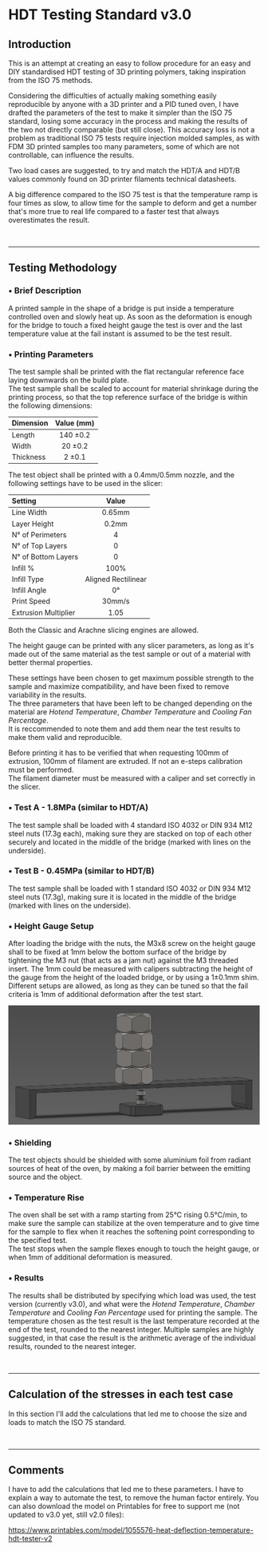 # HDT Testing Standard v3.0
## Introduction
This is an attempt at creating an easy to follow procedure for an easy and DIY standardised HDT testing of 3D printing polymers, taking inspiration from the ISO 75 methods.

Considering the difficulties of actually making something easily reproducible by anyone with a 3D printer and a PID tuned oven, I have drafted the parameters of the test to make it simpler than the ISO 75 standard, losing some accuracy in the process and making the results of the two not directly comparable (but still close).
This accuracy loss is not a problem as traditional ISO 75 tests require injection molded samples, as with FDM 3D printed samples too many parameters, some of which are not controllable, can influence the results.

Two load cases are suggested, to try and match the HDT/A and HDT/B values commonly found on 3D printer filaments technical datasheets.

A big difference compared to the ISO 75 test is that the temperature ramp is four times as slow, to allow time for the sample to deform and get a number that's more true to real life compared to a faster test that always overestimates the result.

<!-------------------------------------------------------------------------------------------------->
</br>

---

## Testing Methodology
### • Brief Description
A printed sample in the shape of a bridge is put inside a temperature controlled oven and slowly heat up. As soon as the deformation is enough for the bridge to touch a fixed height gauge the test is over and the last temperature value at the fail instant is assumed to be the test result.

### • Printing Parameters
The test sample shall be printed with the flat rectangular reference face laying downwards on the build plate. <br />
The test sample shall be scaled to account for material shrinkage during the printing process, so that the top reference surface of the bridge is within the following dimensions:

| Dimension  | Value (mm) |
| :--------- | :--------: |
| Length     | 140 ±0.2   |
| Width      | 20 ±0.2    |
| Thickness  | 2 ±0.1     |


The test object shall be printed with a 0.4mm/0.5mm nozzle, and the following settings have to be used in the slicer:

| Setting              | Value               |
| :----------          | :----------:        |
| Line Width           | 0.65mm              |
| Layer Height         | 0.2mm               |
| N° of Perimeters     | 4                   |
| N° of Top Layers     | 0                   |
| N° of Bottom Layers  | 0                   |
| Infill %             | 100%                |
| Infill Type          | Aligned Rectilinear |
| Infill Angle         | 0°                  |
| Print Speed          | 30mm/s              |
| Extrusion Multiplier | 1.05                |

Both the Classic and Arachne slicing engines are allowed. <br />

The height gauge can be printed with any slicer parameters, as long as it's made out of the same material as the test sample or out of a material with better thermal properties.

These settings have been chosen to get maximum possible strength to the sample and maximize compatibility, and have been fixed to remove variability in the results. <br />
The three parameters that have been left to be changed depending on the material are _Hotend Temperature_, _Chamber Temperature_ and _Cooling Fan Percentage_. <br />
It is reccommended to note them and add them near the test results to make them valid and reproducible. <br />

Before printing it has to be verified that when requesting 100mm of extrusion, 100mm of filament are extruded. If not an e-steps calibration must be performed. <br />
The filament diameter must be measured with a caliper and set correctly in the slicer.

### • Test A - 1.8MPa (similar to HDT/A)
The test sample shall be loaded with 4 standard ISO 4032 or DIN 934 M12 steel nuts (17.3g each), making sure they are stacked on top of each other securely and located in the middle of the bridge (marked with lines on the underside).

### • Test B - 0.45MPa (similar to HDT/B)
The test sample shall be loaded with 1 standard ISO 4032 or DIN 934 M12 steel nuts (17.3g), making sure it is located in the middle of the bridge (marked with lines on the underside).

### • Height Gauge Setup
After loading the bridge with the nuts, the M3x8 screw on the height gauge shall to be fixed at 1mm below the bottom surface of the bridge by tightening the M3 nut (that acts as a jam nut) against the M3 threaded insert. The 1mm could be measured with calipers subtracting the height of the gauge from the height of the loaded bridge, or by using a 1±0.1mm shim.
Different setups are allowed, as long as they can be tuned so that the fail criteria is 1mm of additional deformation after the test start.

<picture>
  <img alt="Test setup image" src="/HDT_Setup.png">
</picture>

### • Shielding
The test objects should be shielded with some aluminium foil from radiant sources of heat of the oven, by making a foil barrier between the emitting source and the object.

### • Temperature Rise
The oven shall be set with a ramp starting from 25°C rising 0.5°C/min, to make sure the sample can stabilize at the oven temperature and to give time for the sample to flex when it reaches the softening point corresponding to the specified test. <br />
The test stops when the sample flexes enough to touch the height gauge, or when 1mm of additional deformation is measured.

### • Results
The results shall be distributed by specifying which load was used, the test version (currently v3.0), and what were the _Hotend Temperature_, _Chamber Temperature_ and _Cooling Fan Percentage_ used for printing the sample.
The temperature chosen as the test result is the last temperature recorded at the end of the test, rounded to the nearest integer.
Multiple samples are highly suggested, in that case the result is the arithmetic average of the individual results, rounded to the nearest integer.

<!-------------------------------------------------------------------------------------------------->
</br>

---

## Calculation of the stresses in each test case
In this section I'll add the calculations that led me to choose the size and loads to match the ISO 75 standard.

<!-------------------------------------------------------------------------------------------------->
</br>

---

## Comments
I have to add the calculations that led me to these parameters.
I have to explain a way to automate the test, to remove the human factor entirely.
You can also download the model on Printables for free to support me (not updated to v3.0 yet, still v2.0 files):

https://www.printables.com/model/1055576-heat-deflection-temperature-hdt-tester-v2
